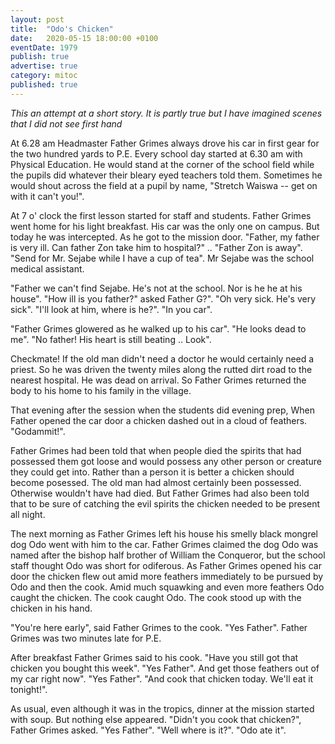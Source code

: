 ```yaml
---
layout: post
title:  "Odo's Chicken"
date:   2020-05-15 18:00:00 +0100
eventDate: 1979
publish: true
advertise: true
category: mitoc
published: true
---
```


*This an attempt at a short story. It is partly true but I have imagined scenes that I did not see first hand*

At 6.28 am Headmaster Father Grimes always drove his car in first gear for the two hundred yards to P.E. Every school day started at 6.30 am with Physical Education. He would stand at the corner of the school field while the pupils did whatever their bleary eyed teachers told them. Sometimes he would shout across the field at a pupil by name, "Stretch Waiswa -- get on with it can't you!".

At 7 o' clock the first lesson started for staff and students. Father Grimes went home for his light breakfast. His car was the only one on campus. But today he was intercepted. As he got to the mission door. "Father, my father is very ill. Can father Zon take him to hospital?" .. "Father Zon is away". "Send for Mr. Sejabe while I have a cup of tea". Mr Sejabe was the school medical assistant.

"Father we can't find Sejabe. He's not at the school. Nor is he he at his house". "How ill is you father?" asked Father G?". "Oh very sick. He's very sick". "I'll look at him, where is he?". "In you car".

"Father Grimes glowered as he walked up to his car". "He looks dead to me". "No father! His heart is still beating .. Look".

Checkmate! If the old man didn't need a doctor he would certainly need a priest. So he was driven the twenty miles along the rutted dirt road to the nearest hospital. He was dead on arrival. So Father Grimes returned the body to his home to his family in the village.

That evening after the session when the students did evening prep, When Father opened the car door a chicken dashed out in a cloud of feathers. "Godammit!". 

Father Grimes had been told that when people died the spirits that had possessed them got loose and would possess any other person or creature they could get into. Rather than a person it is better a chicken should become posessed. The old man had almost certainly been possessed. Otherwise wouldn't have had died. But Father Grimes had also been told that to be sure of catching the evil spirits the chicken needed to be present all night. 

The next morning as Father Grimes left his house his smelly black mongrel dog Odo went with him to the car. Father Grimes claimed the dog Odo was named after the bishop half brother of William the Conqueror, but the school staff thought Odo was short for odiferous. As Father Grimes opened his car door the chicken flew out amid more feathers immediately to be pursued by Odo and then the cook. Amid much squawking and even more feathers Odo caught the chicken. The cook caught Odo. The cook stood up with the chicken in his hand.

"You're here early", said Father Grimes to the cook. "Yes Father". Father Grimes was two minutes late for P.E.

After breakfast Father Grimes said to his cook. "Have you still got that chicken you bought this week". "Yes Father". And get those feathers out of my car right now". "Yes Father". "And cook that chicken today. We'll eat it tonight!".

As usual, even although it was in the tropics, dinner at the mission started with soup. But nothing else appeared. "Didn't you cook that chicken?", Father Grimes asked. "Yes Father". "Well where is it?". "Odo ate it".
